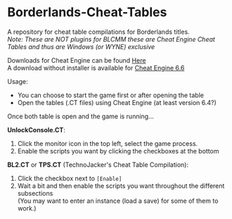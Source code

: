 # Borderlands-Cheat-Tables
A repository for cheat table compilations for Borderlands titles.   
*Note: These are NOT plugins for BLCMM these are Cheat Engine Cheat Tables and thus are Windows (or WYNE) exclusive*

Downloads for Cheat Engine can be found [Here](http://www.cheatengine.org/downloads.php)     
A download without installer is available for [Cheat Engine 6.6](http://www.cheatengine.org/download/CheatEngine66_NOsetup.rar)

Usage:
- You can choose to start the game first or after opening the table   
- Open the tables (.CT files) using Cheat Engine (at least version 6.4?)       

Once both table is open and the game is running...

**UnlockConsole.CT**:   
1. Click the monitor icon in the top left, select the game process.   
1. Enable the scripts you want by clicking the checkboxes at the bottom    

**BL2.CT** or **TPS.CT** (TechnoJacker's Cheat Table Compilation):
1. Click the checkbox next to `[Enable]`
1. Wait a bit and then enable the scripts you want throughout the different subsections    
(You may want to enter an instance (load a save) for some of them to work.)    
